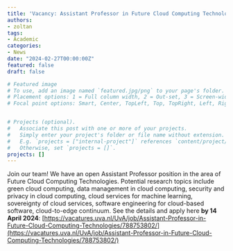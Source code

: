 ```yaml
---
title: 'Vacancy: Assistant Professor in Future Cloud Computing Technologies'
authors:
- zoltan
tags:
- Academic
categories:
- News
date: "2024-02-27T00:00:00Z"
featured: false
draft: false

# Featured image
# To use, add an image named `featured.jpg/png` to your page's folder.
# Placement options: 1 = Full column width, 2 = Out-set, 3 = Screen-width
# Focal point options: Smart, Center, TopLeft, Top, TopRight, Left, Right, BottomLeft, Bottom, BottomRight


# Projects (optional).
#   Associate this post with one or more of your projects.
#   Simply enter your project's folder or file name without extension.
#   E.g. `projects = ["internal-project"]` references `content/project/deep-learning/index.md`.
#   Otherwise, set `projects = []`.
projects: []
---
```


Join our team!
We have an open Assistant Professor position in the area of Future Cloud Computing Technologies.
Potential research topics include green cloud computing, data management in cloud computing, security and privacy in cloud computing, cloud services for machine learning, sovereignty of cloud services, software engineering for cloud-based software, cloud-to-edge continuum.
See the details and apply here **by 14 April 2024**:
[https://vacatures.uva.nl/UvA/job/Assistant-Professor-in-Future-Cloud-Computing-Technologies/788753802/](https://vacatures.uva.nl/UvA/job/Assistant-Professor-in-Future-Cloud-Computing-Technologies/788753802/)
